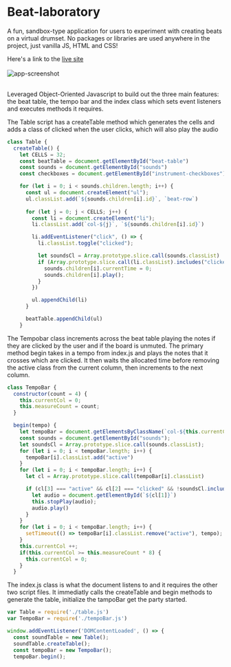 # Beat-laboratory

A fun, sandbox-type application for users to experiment with creating beats on a virtual drumset. No packages or libraries are used anywhere in the project, just vanilla JS, HTML and CSS! 

Here's a link to the [live site](https://romance939913.github.io/Beat-laboratory/)
<br/>
<br/>
![app-screenshot](assets/beatlab.gif)
<br/>
<br/>

Leveraged Object-Oriented Javascript to build out the three main features: the beat table, the tempo bar and the index class which sets event listeners and executes methods it requires. 

The Table script has a createTable method which generates the cells and adds a class of clicked when the user clicks, which will also play the audio 

```js
class Table {
  createTable() {
    let CELLS = 32;
    const beatTable = document.getElementById("beat-table")
    const sounds = document.getElementById("sounds")
    const checkboxes = document.getElementById("instrument-checkboxes")

    for (let i = 0; i < sounds.children.length; i++) {
      const ul = document.createElement("ul");
      ul.classList.add(`${sounds.children[i].id}`, `beat-row`)
      
      for (let j = 0; j < CELLS; j++) {
        const li = document.createElement("li");
        li.classList.add(`col-${j}`, `${sounds.children[i].id}`)

        li.addEventListener("click", () => {
          li.classList.toggle("clicked");

          let soundsCl = Array.prototype.slice.call(sounds.classList)
          if (Array.prototype.slice.call(li.classList).includes("clicked") && !soundsCl.includes("muted")) {
            sounds.children[i].currentTime = 0;
            sounds.children[i].play();
          }
        })

        ul.appendChild(li)
      } 

      beatTable.appendChild(ul)
    }
```

The Tempobar class increments across the beat table playing the notes if they are clicked by the user and if the board is unmuted. The primary method begin takes in a tempo from index.js and plays the notes that it crosses which are clicked. It then waits the allocated time before removing the active class from the current column, then increments to the next column.  

```js
class TempoBar {
  constructor(count = 4) {
    this.currentCol = 0;
    this.measureCount = count;
  }

  begin(tempo) {
    let tempoBar = document.getElementsByClassName(`col-${this.currentCol}`);
    const sounds = document.getElementById("sounds");
    let soundsCl = Array.prototype.slice.call(sounds.classList);
    for (let i = 0; i < tempoBar.length; i++) {
      tempoBar[i].classList.add("active")
    }
    for (let i = 0; i < tempoBar.length; i++) {
      let cl = Array.prototype.slice.call(tempoBar[i].classList)

      if (cl[3] === "active" && cl[2] === "clicked" && !soundsCl.includes("muted")) {
        let audio = document.getElementById(`${cl[1]}`)
        this.stopPlay(audio);
        audio.play()
      }
    }
    for (let i = 0; i < tempoBar.length; i++) {
      setTimeout(() => tempoBar[i].classList.remove("active"), tempo);
    }
    this.currentCol ++;
    if(this.currentCol >= this.measureCount * 8) {
      this.currentCol = 0;
    }
  }
```

The index.js class is what the document listens to and it requires the other two script files. It immediatly calls the createTable and begin methods to generate the table, initialize the tampoBar get the party started.

```js
var Table = require('./table.js')
var TempoBar = require('./tempoBar.js')

window.addEventListener('DOMContentLoaded', () => {
  const soundTable = new Table();
  soundTable.createTable();
  const tempoBar = new TempoBar();
  tempoBar.begin();
```
